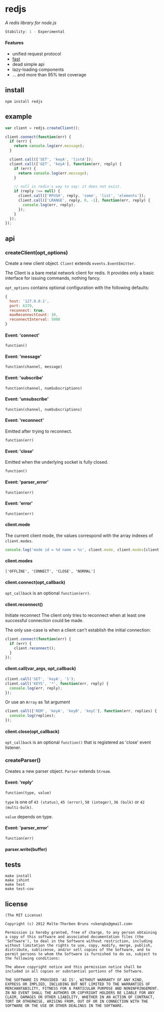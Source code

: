 # redjs
_A redis library for node.js_

```js
Stability: 1 - Experimental
```

#### Features
 - unified request protocol
 - [fast](https://gist.github.com/3773249)
 - dead simple api
 - lazy-loading components
 - ... and more than 95% test coverage

## install
```
npm install redjs
```

## example
```js
var client = redjs.createClient();

client.connect(function(err) {
  if (err) {
    return console.log(err.message);
  }

  client.call(['SET', 'keyA', 'listA']);
  client.call(['GET', 'keyA'], function(err, reply) {
    if (err) {
      return console.log(err.message);
    }

    // null is redis's way to say: it does not exist.
    if (reply !== null) {
      client.call(['RPUSH', reply, 'some', 'list', 'elements']);
      client.call(['LRANGE', reply, 0, -1], function(err, reply) {
        console.log(err, reply);
      });
    }
  });
});

```

## api
### createClient(opt_options)
Create a new client object. `Client` extends `events.EventEmitter`.

The Client is a bare metal network client for redis. It provides only a basic interface for issuing commands, nothing fancy.

`opt_options` contains optional configuration with the following defaults:

```js
{
  host: '127.0.0.1',
  port: 6379,
  reconnect: true,
  maxReconnectCount: 10,
  reconnectInterval: 5000
}
```

#### Event: 'connect'
`function()`

#### Event: 'message'
`function(channel, message)`

#### Event: 'subscribe'
`function(channel, numSubscriptions)`

#### Event: 'unsubscribe'
`function(channel, numSubscriptions)`

#### Event: 'reconnect'
Emitted after trying to reconnect.

`function(err)`

#### Event: 'close'
Emitted when the underlying socket is fully closed.

`function()`

#### Event: 'parser_error'
`function(err)`

#### Event: 'error'
`function(err)`

#### client.mode
The current client mode, the values correspond with the array indexes of `client.modes`.

```js
console.log('mode id = %d name = %s', client.mode, client.modes[client.mode]);
```

#### client.modes
`['OFFLINE', 'CONNECT', 'CLOSE', 'NORMAL']`

#### client.connect(opt_callback)
`opt_callback` is an optional `function(err)`.

#### client.reconnect()
Initiate reconnect
The client only tries to reconnect when at least one successful connection could be made.

The only use-case is when a client can't establish the initial connection:

```js
client.connect(function(err) {
  if (err) {
    client.reconnect();
  }
});
```

#### client.call(var_args, opt_callback)
```js
client.call('SET', 'keyA', '1');
client.call('KEYS', '*', function(err, reply) {
  console.log(err, reply);
});
```
Or use an `Array` as 1st argument

```js
client.call(['REM', 'keyA', 'keyB', 'keyC'], function(err, replies) {
  console.log(replies);
});
```
#### client.close(opt_callback)
`opt_callback` is an optional `function()` that is registered as 'close' event listener.

### createParser()
Creates a new parser object. `Parser` extends `Stream`.

#### Event: 'reply'
`function(type, value)`

`type` is one of `43 (status)`, `45 (error)`, `58 (integer)`, `36 (bulk)` or `42 (multi-bulk)`.

`value` depends on type.

#### Event: 'parser_error'
`function(err)`

#### parser.write(buffer)

## tests
```
make install
make jshint
make test
make test-cov
```

## license
```
(The MIT License)

Copyright (c) 2012 Malte-Thorben Bruns <skenqbx@gmail.com>

Permission is hereby granted, free of charge, to any person obtaining
a copy of this software and associated documentation files (the
'Software'), to deal in the Software without restriction, including
without limitation the rights to use, copy, modify, merge, publish,
distribute, sublicense, and/or sell copies of the Software, and to
permit persons to whom the Software is furnished to do so, subject to
the following conditions:

The above copyright notice and this permission notice shall be
included in all copies or substantial portions of the Software.

THE SOFTWARE IS PROVIDED 'AS IS', WITHOUT WARRANTY OF ANY KIND,
EXPRESS OR IMPLIED, INCLUDING BUT NOT LIMITED TO THE WARRANTIES OF
MERCHANTABILITY, FITNESS FOR A PARTICULAR PURPOSE AND NONINFRINGEMENT.
IN NO EVENT SHALL THE AUTHORS OR COPYRIGHT HOLDERS BE LIABLE FOR ANY
CLAIM, DAMAGES OR OTHER LIABILITY, WHETHER IN AN ACTION OF CONTRACT,
TORT OR OTHERWISE, ARISING FROM, OUT OF OR IN CONNECTION WITH THE
SOFTWARE OR THE USE OR OTHER DEALINGS IN THE SOFTWARE.
```
